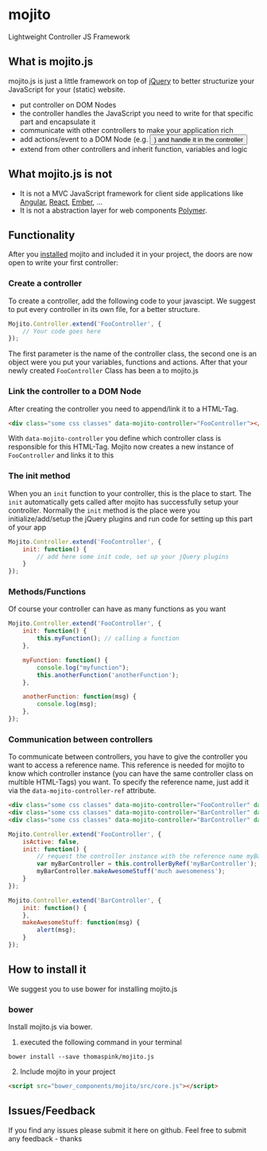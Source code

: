 # mojito
Lightweight Controller JS Framework

## What is mojito.js
mojito.js is just a little framework on top of [jQuery](https://github.com/jquery/jquery) to better structurize your JavaScript for your (static) website.
- put controller on DOM Nodes
- the controller handles the JavaScript you need to write for that specific part and encapsulate it
- communicate with other controllers to make your application rich
- add actions/event to a DOM Node (e.g. <button>) and handle it in the controller
- extend from other controllers and inherit function, variables and logic

## What mojito.js is not
- It is not a MVC JavaScript framework for client side applications like [Angular](https://www.angularjs.org/), [React](http://facebook.github.io/react/), [Ember](http://emberjs.com/), ...
- It is not a abstraction layer for web components [Polymer](https://www.polymer-project.org/1.0/).

## Functionality
After you [installed](#how-to-install-it) mojito and included it in your project, the doors are now open to write your first controller:

### Create a controller
To create a controller, add the following code to your javascipt. We suggest to put every controller in its own file, for a better structure.
```JavaScript
Mojito.Controller.extend('FooController', {
    // Your code goes here
});
```
The first parameter is the name of the controller class, the second one is an object were you put your variables, functions and actions. After that your newly created `FooController` Class has been a to mojito.js

### Link the controller to a DOM Node
After creating the controller you need to append/link it to a HTML-Tag.
```HTML
<div class="some css classes" data-mojito-controller="FooController"></div>
```
With `data-mojito-controller` you define which controller class is responsible for this HTML-Tag. Mojito now creates a new instance of `FooController` and links it to this <div>

### The init method
When you an `init` function to your controller, this is the place to start. The `init` automatically gets called after mojito has successfully setup your controller. Normally the `init` method is the place were you initialize/add/setup the jQuery plugins and run code for setting up this part of your app
```JavaScript
Mojito.Controller.extend('FooController', {
    init: function() {
        // add here some init code, set up your jQuery plugins
    }
});
```

### Methods/Functions
Of course your controller can have as many functions as you want
```JavaScript
Mojito.Controller.extend('FooController', {
    init: function() {
        this.myFunction(); // calling a function
    },

    myFunction: function() {
        console.log("myfunction");
        this.anotherFunction('anotherFunction');
    },

    anotherFunction: function(msg) {
        console.log(msg);
    },
});
```

### Communication between controllers
To communicate between controllers, you have to give the controller you want to access a reference name. This reference is needed for mojito to know which controller instance (you can have the same controller class on multible HTML-Tags) you want. To specify the reference name, just add it via the `data-mojito-controller-ref` attribute.
```HTML
<div class="some css classes" data-mojito-controller="FooController" data-mojito-controller-ref="onlyFooController"></div>
<div class="some css classes" data-mojito-controller="BarController" data-mojito-controller-ref="myBarController"></div>
<div class="some css classes" data-mojito-controller="BarController" data-mojito-controller-ref="anotherBarController"></div>
```

```JavaScript
Mojito.Controller.extend('FooController', {
    isActive: false,
    init: function() {
        // request the controller instance with the reference name myBarController
        var myBarController = this.controllerByRef('myBarController');
        myBarController.makeAwesomeStuff('much awesomeness');
    }
});

Mojito.Controller.extend('BarController', {
    init: function() {
    },
    makeAwesomeStuff: function(msg) {
        alert(msg);
    }
});
```

## How to install it
We suggest you to use bower for installing mojito.js

### bower
Install mojito.js via bower.

1. executed the following command in your terminal
```Shell
bower install --save thomaspink/mojito.js
```

2. Include mojito in your project
```HTML
<script src="bower_components/mojito/src/core.js"></script>
```

## Issues/Feedback
If you find any issues please submit it here on github.
Feel free to submit any feedback - thanks
